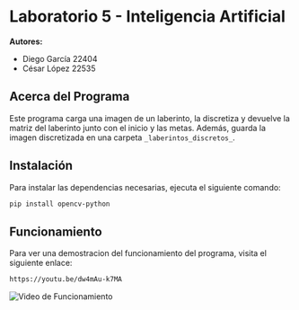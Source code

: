 # Laboratorio 5 - Inteligencia Artificial

**Autores:**

- Diego García 22404
- César López 22535

## Acerca del Programa

Este programa carga una imagen de un laberinto, la discretiza y devuelve la matriz del laberinto junto con el inicio y las metas. Además, guarda la imagen discretizada en una carpeta `_laberintos_discretos_`.

## Instalación

Para instalar las dependencias necesarias, ejecuta el siguiente comando:

```bash
pip install opencv-python
```

## Funcionamiento

Para ver una demostracion del funcionamiento del programa, visita el siguiente enlace:

```bash
https://youtu.be/dw4mAu-k7MA
```

<img alt="Video de Funcionamiento" src="https://img.youtube.com/vi/dw4mAu-k7MA/0.jpg">
